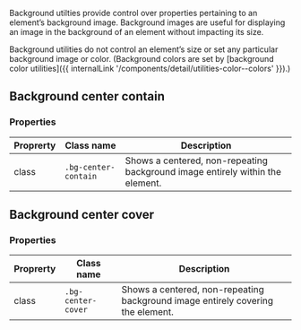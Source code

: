 Background utilties provide control over properties pertaining to an element’s background image. Background images are useful for displaying an image in the background of an element without impacting its size.

Background utilities do not control an element’s size or set any particular background image or color. (Background colors are set by [background color utilities]({{ internalLink '/components/detail/utilities-color--colors' }}).)

## Background center contain

### Properties
| Proprerty | Class name           | Description
|-----------|----------------------|------------
| class     | `.bg-center-contain` | Shows a centered, non-repeating background image entirely within the element.

## Background center cover

### Properties
| Proprerty | Class name           | Description
|-----------|----------------------|------------
| class     | `.bg-center-cover` | Shows a centered, non-repeating background image entirely covering the element.
